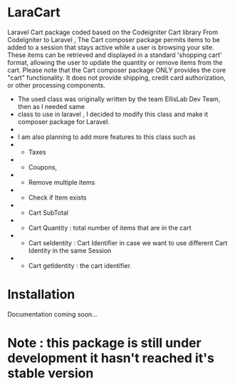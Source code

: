 LaraCart
========

Laravel Cart package coded based on the Codeigniter Cart library
From CodeIgniter to Laravel , The Cart composer package permits items to be added to a session that stays active while a user is browsing your site. These items can be retrieved and displayed in a standard 'shopping cart' format, allowing the user to update the quantity or remove items from the cart.
  Please note that the Cart composer package ONLY provides the core "cart" functionality. It does not provide shipping, credit card authorization, or other processing components.

 * The used class was originally written by the team EllisLab Dev Team, then as I needed same 
 * class to use in laravel , I decided to modify this class and make it composer package for Laravel.
 *
 * I am also planning to add more features to this class such as
 * - Taxes 
 * - Coupons,
 * - Remove multiple items 
 * - Check if Item exists
 * - Cart SubTotal
 * - Cart Quantity : total number of items that are in the cart
 * - Cart seIdentity : Cart Identifier in case we want to use different Cart Identity in the same Session
 * - Cart getIdentity : the cart identifier.

Installation
============
Documentation coming soon...

Note : this package is still under development it hasn't reached it's stable version
====